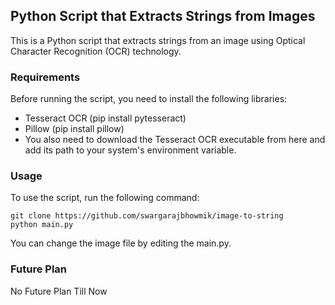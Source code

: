 ## Python Script that Extracts Strings from Images
This is a Python script that extracts strings from an image using Optical Character Recognition (OCR) technology.

### Requirements
Before running the script, you need to install the following libraries:

- Tesseract OCR (pip install pytesseract)
- Pillow (pip install pillow)
- You also need to download the Tesseract OCR executable from here and add its path to your system's environment variable.

### Usage
To use the script, run the following command:

```
git clone https://github.com/swargarajbhowmik/image-to-string
python main.py
```

You can change the image file by editing the main.py.

### Future Plan
No Future Plan Till Now
